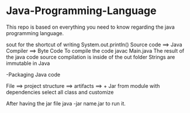 # Java-Programming-Language

This repo is based on everything you need to know regarding the java programming language.

sout for the shortcut of writing System.out.println()
Source code ==> Java Compiler ==> Byte Code
To compile the code javac Main.java
The result of the java code source compilation is inside of the out folder
Strings are immutable in Java

-Packaging Java code

File ==> project structure ==> artifacts ==> + Jar from module with dependencies
select all class and customize

After having the jar file java -jar name.jar to run it.
